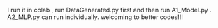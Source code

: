 I run it in colab , run DataGenerated.py first and then run A1_Model.py . A2_MLP.py can run individually. welcoming to better codes!!!
